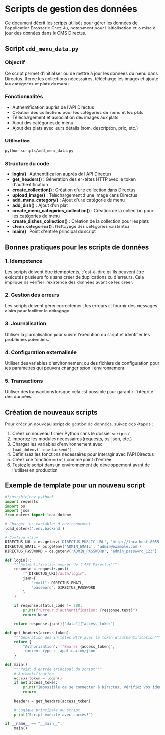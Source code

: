 # Scripts de gestion des données

Ce document décrit les scripts utilisés pour gérer les données de l'application Brasserie Chez Ju, notamment pour l'initialisation et la mise à jour des données dans le CMS Directus.

## Script `add_menu_data.py`

### Objectif
Ce script permet d'initialiser ou de mettre à jour les données du menu dans Directus. Il crée les collections nécessaires, télécharge les images et ajoute les catégories et plats du menu.

### Fonctionnalités
- Authentification auprès de l'API Directus
- Création des collections pour les catégories de menu et les plats
- Téléchargement et association des images aux plats
- Ajout des catégories de menu
- Ajout des plats avec leurs détails (nom, description, prix, etc.)

### Utilisation
```bash
python scripts/add_menu_data.py
```

### Structure du code
- **login()** : Authentification auprès de l'API Directus
- **get_headers()** : Génération des en-têtes HTTP avec le token d'authentification
- **create_collection()** : Création d'une collection dans Directus
- **upload_image()** : Téléchargement d'une image dans Directus
- **add_menu_category()** : Ajout d'une catégorie de menu
- **add_dish()** : Ajout d'un plat
- **create_menu_categories_collection()** : Création de la collection pour les catégories de menu
- **create_dishes_collection()** : Création de la collection pour les plats
- **clean_categories()** : Nettoyage des catégories existantes
- **main()** : Point d'entrée principal du script

## Bonnes pratiques pour les scripts de données

### 1. Idempotence
Les scripts doivent être idempotents, c'est-à-dire qu'ils peuvent être exécutés plusieurs fois sans créer de duplications ou d'erreurs. Cela implique de vérifier l'existence des données avant de les créer.

### 2. Gestion des erreurs
Les scripts doivent gérer correctement les erreurs et fournir des messages clairs pour faciliter le débogage.

### 3. Journalisation
Utiliser la journalisation pour suivre l'exécution du script et identifier les problèmes potentiels.

### 4. Configuration externalisée
Utiliser des variables d'environnement ou des fichiers de configuration pour les paramètres qui peuvent changer selon l'environnement.

### 5. Transactions
Utiliser des transactions lorsque cela est possible pour garantir l'intégrité des données.

## Création de nouveaux scripts

Pour créer un nouveau script de gestion de données, suivez ces étapes :

1. Créez un nouveau fichier Python dans le dossier `scripts/`
2. Importez les modules nécessaires (requests, os, json, etc.)
3. Chargez les variables d'environnement avec `load_dotenv('.env.backend')`
4. Définissez les fonctions nécessaires pour interagir avec l'API Directus
5. Créez une fonction `main()` comme point d'entrée
6. Testez le script dans un environnement de développement avant de l'utiliser en production

## Exemple de template pour un nouveau script

```python
#!/usr/bin/env python3
import requests
import os
import json
from dotenv import load_dotenv

# Charger les variables d'environnement
load_dotenv('.env.backend')

# Configuration
DIRECTUS_URL = os.getenv('DIRECTUS_PUBLIC_URL', 'http://localhost:8055')
DIRECTUS_EMAIL = os.getenv('ADMIN_EMAIL', 'admin@example.com')
DIRECTUS_PASSWORD = os.getenv('ADMIN_PASSWORD', 'admin_password_123')

def login():
    """Authentification auprès de l'API Directus"""
    response = requests.post(
        f"{DIRECTUS_URL}/auth/login",
        json={
            "email": DIRECTUS_EMAIL,
            "password": DIRECTUS_PASSWORD
        }
    )
    
    if response.status_code != 200:
        print(f"Erreur d'authentification: {response.text}")
        return None
    
    return response.json()["data"]["access_token"]

def get_headers(access_token):
    """Génération des en-têtes HTTP avec le token d'authentification"""
    return {
        "Authorization": f"Bearer {access_token}",
        "Content-Type": "application/json"
    }

def main():
    """Point d'entrée principal du script"""
    # Authentification
    access_token = login()
    if not access_token:
        print("Impossible de se connecter à Directus. Vérifiez vos identifiants.")
        return
    
    headers = get_headers(access_token)
    
    # Logique principale du script
    print("Script exécuté avec succès!")

if __name__ == "__main__":
    main() 